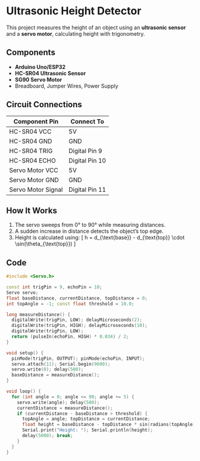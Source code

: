 # Ultrasonic Height Detector

This project measures the height of an object using an **ultrasonic sensor** and a **servo motor**, calculating height with trigonometry.

## Components
- **Arduino Uno/ESP32**
- **HC-SR04 Ultrasonic Sensor**
- **SG90 Servo Motor**
- Breadboard, Jumper Wires, Power Supply

## Circuit Connections
| **Component Pin** | **Connect To**     |
|--------------------|--------------------|
| HC-SR04 VCC        | 5V                |
| HC-SR04 GND        | GND               |
| HC-SR04 TRIG       | Digital Pin 9     |
| HC-SR04 ECHO       | Digital Pin 10    |
| Servo Motor VCC    | 5V                |
| Servo Motor GND    | GND               |
| Servo Motor Signal | Digital Pin 11    |

## How It Works
1. The servo sweeps from 0° to 90° while measuring distances.
2. A sudden increase in distance detects the object’s top edge.
3. Height is calculated using:
   \[
   h = d_{\text{base}} - d_{\text{top}} \cdot \sin(\theta_{\text{top}})
   \]

## Code
```cpp
#include <Servo.h>

const int trigPin = 9, echoPin = 10;
Servo servo;
float baseDistance, currentDistance, topDistance = 0;
int topAngle = -1; const float threshold = 10.0;

long measureDistance() {
  digitalWrite(trigPin, LOW); delayMicroseconds(2);
  digitalWrite(trigPin, HIGH); delayMicroseconds(10);
  digitalWrite(trigPin, LOW);
  return (pulseIn(echoPin, HIGH) * 0.034) / 2;
}

void setup() {
  pinMode(trigPin, OUTPUT); pinMode(echoPin, INPUT);
  servo.attach(11); Serial.begin(9600); 
  servo.write(0); delay(500);
  baseDistance = measureDistance();
}

void loop() {
  for (int angle = 0; angle <= 90; angle += 5) {
    servo.write(angle); delay(500);
    currentDistance = measureDistance();
    if (currentDistance - baseDistance > threshold) {
      topAngle = angle; topDistance = currentDistance;
      float height = baseDistance - topDistance * sin(radians(topAngle));
      Serial.print("Height: "); Serial.println(height);
      delay(5000); break;
    }
  }
}
